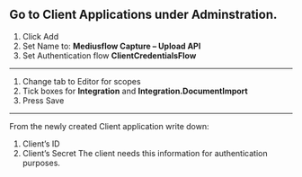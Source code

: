 Go to Client Applications under Adminstration.
---
1. Click Add
2. Set Name to: **Mediusflow Capture – Upload API**
3. Set Authentication flow **ClientCredentialsFlow** 
---
1. Change tab to Editor for scopes
2. Tick boxes for **Integration** and **Integration.DocumentImport**
3. Press Save
---
From the newly created Client application write down:
1. Client’s ID
2. Client’s Secret
The client needs this information for authentication purposes.  

